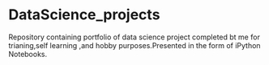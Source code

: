 # DataScience_projects
Repository containing portfolio of data science project completed bt me for trianing,self learning ,and hobby purposes.Presented in the form of iPython Notebooks.
